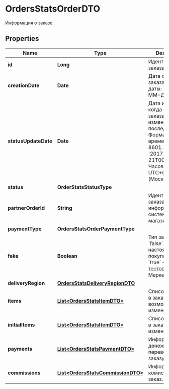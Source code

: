 

# OrdersStatsOrderDTO

Информация о заказе.

## Properties

| Name | Type | Description | Notes |
|------------ | ------------- | ------------- | -------------|
|**id** | **Long** | Идентификатор заказа. |  [optional] |
|**creationDate** | **Date** | Дата создания заказа.  Формат даты: &#x60;ГГГГ-ММ-ДД&#x60;.  |  [optional] |
|**statusUpdateDate** | **Date** | Дата и время, когда статус заказа был изменен в последний раз.  Формат даты и времени: ISO 8601. Например, &#x60;2017-11-21T00:00:00&#x60;. Часовой пояс — UTC+03:00 (Москва).  |  [optional] |
|**status** | **OrderStatsStatusType** |  |  [optional] |
|**partnerOrderId** | **String** | Идентификатор заказа в информационной системе магазина. |  [optional] |
|**paymentType** | **OrdersStatsOrderPaymentType** |  |  [optional] |
|**fake** | **Boolean** | Тип заказа:  * &#x60;false&#x60; — настоящий заказ покупателя.  * &#x60;true&#x60; — [тестовый](../../pushapi/concepts/sandbox.md) заказ Маркета.  |  [optional] |
|**deliveryRegion** | [**OrdersStatsDeliveryRegionDTO**](OrdersStatsDeliveryRegionDTO.md) |  |  [optional] |
|**items** | [**List&lt;OrdersStatsItemDTO&gt;**](OrdersStatsItemDTO.md) | Список товаров в заказе после возможных изменений. |  |
|**initialItems** | [**List&lt;OrdersStatsItemDTO&gt;**](OrdersStatsItemDTO.md) | Список товаров в заказе до изменений. |  [optional] |
|**payments** | [**List&lt;OrdersStatsPaymentDTO&gt;**](OrdersStatsPaymentDTO.md) | Информация о денежных переводах по заказу. |  |
|**commissions** | [**List&lt;OrdersStatsCommissionDTO&gt;**](OrdersStatsCommissionDTO.md) | Информация о комиссиях за заказ. |  |




